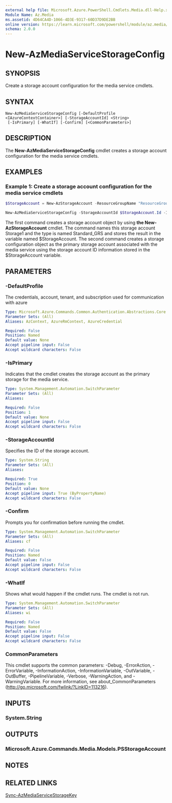 ```yaml
---
external help file: Microsoft.Azure.PowerShell.Cmdlets.Media.dll-Help.xml
Module Name: Az.Media
ms.assetid: 4D64CA4D-1066-4D3E-9317-60D37D9DE2BB
online version: https://learn.microsoft.com/powershell/module/az.media/new-azmediaservicestorageconfig
schema: 2.0.0
---
```


# New-AzMediaServiceStorageConfig

## SYNOPSIS
Create a storage account configuration for the media service cmdlets.

## SYNTAX

```
New-AzMediaServiceStorageConfig [-DefaultProfile <IAzureContextContainer>] [-StorageAccountId] <String>
 [-IsPrimary] [-WhatIf] [-Confirm] [<CommonParameters>]
```

## DESCRIPTION
The **New-AzMediaServiceStorageConfig** cmdlet creates a storage account configuration for the media service cmdlets.

## EXAMPLES

### Example 1: Create a storage account configuration for the media service cmdlets
```powershell
$StorageAccount = New-AzStorageAccount -ResourceGroupName "ResourceGroup001" -Name "Storage1" -Location "East US" -Type "Standard_GRS"

New-AzMediaServiceStorageConfig -StorageAccountId $StorageAccount.Id -IsPrimary
```

The first command creates a storage account object by using **the New-AzStorageAccount** cmdlet.
The command names this storage account Storage1 and the type is named Standard_GRS and stores the result in the variable named $StorageAccount.
The second command creates a storage configuration object as the primary storage account associated with the media service using the storage account ID information stored in the $StorageAccount variable.

## PARAMETERS

### -DefaultProfile
The credentials, account, tenant, and subscription used for communication with azure

```yaml
Type: Microsoft.Azure.Commands.Common.Authentication.Abstractions.Core.IAzureContextContainer
Parameter Sets: (All)
Aliases: AzContext, AzureRmContext, AzureCredential

Required: False
Position: Named
Default value: None
Accept pipeline input: False
Accept wildcard characters: False
```

### -IsPrimary
Indicates that the cmdlet creates the storage account as the primary storage for the media service.

```yaml
Type: System.Management.Automation.SwitchParameter
Parameter Sets: (All)
Aliases:

Required: False
Position: 1
Default value: None
Accept pipeline input: False
Accept wildcard characters: False
```

### -StorageAccountId
Specifies the ID of the storage account.

```yaml
Type: System.String
Parameter Sets: (All)
Aliases:

Required: True
Position: 0
Default value: None
Accept pipeline input: True (ByPropertyName)
Accept wildcard characters: False
```

### -Confirm
Prompts you for confirmation before running the cmdlet.

```yaml
Type: System.Management.Automation.SwitchParameter
Parameter Sets: (All)
Aliases: cf

Required: False
Position: Named
Default value: False
Accept pipeline input: False
Accept wildcard characters: False
```

### -WhatIf
Shows what would happen if the cmdlet runs.
The cmdlet is not run.

```yaml
Type: System.Management.Automation.SwitchParameter
Parameter Sets: (All)
Aliases: wi

Required: False
Position: Named
Default value: False
Accept pipeline input: False
Accept wildcard characters: False
```

### CommonParameters
This cmdlet supports the common parameters: -Debug, -ErrorAction, -ErrorVariable, -InformationAction, -InformationVariable, -OutVariable, -OutBuffer, -PipelineVariable, -Verbose, -WarningAction, and -WarningVariable. For more information, see about_CommonParameters (http://go.microsoft.com/fwlink/?LinkID=113216).

## INPUTS

### System.String

## OUTPUTS

### Microsoft.Azure.Commands.Media.Models.PSStorageAccount

## NOTES

## RELATED LINKS

[Sync-AzMediaServiceStorageKey](./Sync-AzMediaServiceStorageKey.md)


